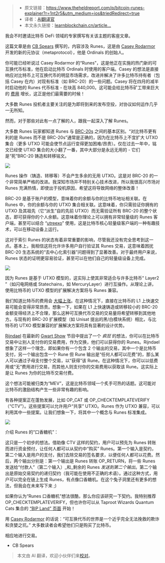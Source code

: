
>- 原文链接：https://www.theheldreport.com/p/bitcoin-runes-explainer?r=1nt2r5&utm_medium=ios&triedRedirect=true
>- 译者：[AI翻译官](https://learnblockchain.cn/people/19584)
>- 本文永久链接：[learnblockchain.cn/article…](https://learnblockchain.cn/article/7976)
    
我会不时邀请比特币 DeFi 领域的专家撰写有关该主题的客座文章。

这篇文章是由 [CB Spears](https://twitter.com/cbspears) 撰写的，内容涉及 Runes，这是由 [Casey Rodarmor](https://twitter.com/rodarmor) 开发的新的元协议（metaprotocol），他是 Ordinals 的创始人。

你可能已经听说过 Casey Rodarmor 的“Runes”，这是他正在实施的热门新的可互换代币标准，他在启动比特币 Ordinals 时使用的客户端。Casey 的想法是直接响应对比特币上可互换代币的明显市场需求，改进并解决了许多比特币持有者（包括 Casey 在内）对现有标准（如 BRC-20）的一些问题。Casey 将在四月的减半时启动他的 Runes 代币标准 - 在块高 840,000。这可能会给比特币矿工带来巨大的 [费用](https://data.hashrateindex.com/network-data/btc) 增长，这正是他们最需要的时候！

大多数 Runes 投机者主要关注的是为即将到来的发布空投，对协议如何运作几乎一无所知。

然而，对于那些对此有一点了解的人，跟我一起深入了解 Runes。

大多数 Runes 玩家都知道 Runes 与 [BRC-20s](https://blog.ordinalhub.com/brc-20-mania/) 之间的基本区别。“对比特币更有利的是 Runes 而不是 BRC-20s”通常是正确的，因为在比特币上不宜扩大 UTXO 集合（更多 UTXO 可能会使节点运行变得更加困难/昂贵）。仅在过去一年中，铭文已经使 UTXO 集合的大小翻了一番，其中大部分是永远无用的 - 它们是“死”BRC-20 铸造和转移铭文。

![](https://img.learnblockchain.cn/pics/20240422205516.jpeg)

Runes 操作（铸造、转移等）不会产生多余的无用 UTXO。这是对 BRC-20 的一个非常简单严格的改进。我深知市场并不特别关心技术改进，所以我很高兴市场对 Runes 充满热情，即使出于投机原因，希望这将导致网络的整体改善！

BRC-20 是基于账户的模型，意味着你的余额与你的比特币地址相关联。在 Runes 中，你的余额与你的 UTXO 集合相关联。这意味着，你只需验证你拥有的 UTXO 及其祖先（它“派生”自的先前 UTXO）而无需验证所有 BRC-20 的整个状态，即可获得你的个人余额。这意味着你理论上可以拥有非常轻量级的 Runes 客户端，甚至可以结合 “[utreexo](https://dci.mit.edu/utreexo)” 使用，这是比特币核心轻量级客户端的一种有趣技术，可以在移动设备上运行。

这对于索引 Runes 的状态有着非常重要的影响，尽管我还没有完全思考到这一点。基本上，我相信这将允许许多用户自行验证其 Runes 交易，这意味着困扰 BRC-20 生态系统的“去中心化索引器”问题得到了显著改善。对于最终用户来说，Runes 状态的证明更容易验证，甚至可以在他们自己的轻量级设备上完成。

![](https://img.learnblockchain.cn/pics/20240422205537.jpeg)

因为 Runes 是基于 UTXO 模型的，这实际上使其非常适合与许多比特币“ Layer2 ”（如闪电网络或 Statechains，如 MercuryLayer）进行互操作。从理论上讲，使用比特币的 UTXO 模型的扩展解决方案将与 Runes 兼容。

我们知道比特币的费用会 [大幅上涨](https://hashrateindex.com/blog/forecasting-bitcoin-transaction-fees-2/)。在这种情况下，直接在比特币的 L1 上快速交易可能会变得非常昂贵。想象一下，如果在 L1 上快速铸造或转移较小的 BRC-20 金额变得经济上不合理，那么这种可互换代币交易的交易量将希望转移到其他地方。与现有的 BRC-20 扩展模型（如 Unisat 提出的黑/白模块系统）相比，与比特币的 UTXO 模型兼容的扩展解决方案将具有显著的设计优势。

[Rijndael](https://twitter.com/rot13maxi) 在最新的 [Gwart Show](https://twitter.com/blockspacepod) 节目中提出了一个 _疯狂_ 的想法，你可以在比特币交易中让别人支付你的交易费用，作为交换，他们可以获得你的 Runes。Rijndael 想象了这样一个理念，即如果你有一个包含 2 个输出的交易，其中一个是比特币支付，另一个输出包含一个 Rune 但 Rune 输出是“任何人都可以花费”的，那么某人可以通过子母支付整个交易，以“获得”该 Rune。在这种情况下，你可以以低费用或“无”费用进行交易，而其他人则支付你的交易费用以获取该 Rune。这实际上是让 Runes 为你的比特币交易付费。

这个想法可能被归类为“MEV”，这是比特币领域一个炙手可热的话题。这可能对比特币的激励结构产生一些非常有趣的影响。

有各种提案正在蓬勃发展，比如 OP\_CAT 或 OP\_CHECKTEMPLATEVERIFY（“CTV”）。这些提案可以允许用户“共享” UTXO。Runes 作为 UTXO 兼容，可以利用其中一些提案。让我们想象一下，将其中一个概念与 Runes 标准集成。

![](https://img.learnblockchain.cn/pics/20240422205558.jpeg)

介绍 Runes 的“口香糖机”：

这只是一个初步的想法。借助像 CTV 这样的契约，用户可以预先为 Runes 转账而进行资金预付，让任何人都可以从契约中“购买” Runes。第一个输入是契约，第二个输入是用户的支付，我们去除交易的签名要求，以便任何人都可以花费。然后，两个输出分别是：第一个输出是 Runes 转账 OP\_RETURN，将一些 Runes 发送给“付款人”（第二个输入）_和_剩余的 Runes _发送到第二个输出_。第二个输出是原始交易契约的递归契约（我可能在使用不正确的术语）。通过这种方式，用户可以完全在链上生成 Runes，有点像口香糖机。在这个兔子洞里还有更多的想法，但我会在未来写下来 ;)

如果你认为“Runes 口香糖机”想法很酷，那么你应该研究一下契约。我特别推荐 OP\_CHECKTEMPLATEVERIFY，但也许你可以从 Taproot Wizards Quantum Cats 集合的 [“BIP Land” 页面](https://www.quantumcats.xyz/bip-land) 开始！

用 [Casey Rodarmor](https://rodarmor.com/blog/runes/) 的话说：“可互换代币的世界是一个近乎完全无法挽救的欺诈和贪婪之坑。” 大多数读者会希望他们只是购买了比特币。

相应地进行交易。

- CB Spears

> 本文由 AI 翻译，欢迎小伙伴们来[校对](https://github.com/lbc-team/Pioneer/blob/master/translations/7976.md)。